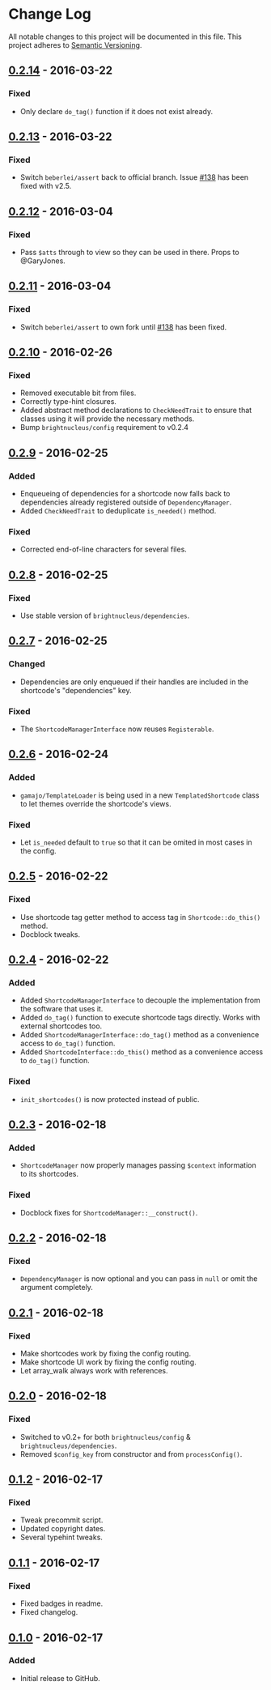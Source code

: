 # Change Log
All notable changes to this project will be documented in this file.
This project adheres to [Semantic Versioning](http://semver.org/).

## [0.2.14] - 2016-03-22
### Fixed
- Only declare `do_tag()` function if it does not exist already.

## [0.2.13] - 2016-03-22
### Fixed
- Switch `beberlei/assert` back to official branch. Issue [#138](https://github.com/beberlei/assert/issues/138) has been fixed with v2.5.

## [0.2.12] - 2016-03-04
### Fixed
- Pass `$atts` through to view so they can be used in there. Props to @GaryJones.

## [0.2.11] - 2016-03-04
### Fixed
- Switch `beberlei/assert` to own fork until [#138](https://github.com/beberlei/assert/issues/138) has been fixed.

## [0.2.10] - 2016-02-26
### Fixed
- Removed executable bit from files.
- Correctly type-hint closures.
- Added abstract method declarations to `CheckNeedTrait` to ensure that classes using it will provide the necessary methods.
- Bump `brightnucleus/config` requirement to v0.2.4

## [0.2.9] - 2016-02-25
### Added
- Enqueueing of dependencies for a shortcode now falls back to dependencies already registered outside of `DependencyManager`.
- Added `CheckNeedTrait` to deduplicate `is_needed()` method.

### Fixed
- Corrected end-of-line characters for several files.

## [0.2.8] - 2016-02-25
### Fixed
- Use stable version of `brightnucleus/dependencies`.

## [0.2.7] - 2016-02-25
### Changed
- Dependencies are only enqueued if their handles are included in the shortcode's "dependencies" key.

### Fixed
- The `ShortcodeManagerInterface` now reuses `Registerable`.

## [0.2.6] - 2016-02-24
### Added
- `gamajo/TemplateLoader` is being used in a new `TemplatedShortcode` class to let themes override the shortcode's views.

### Fixed
- Let `is_needed` default to `true` so that it can be omited in most cases in the config.

## [0.2.5] - 2016-02-22
### Fixed
- Use shortcode tag getter method to access tag in `Shortcode::do_this()` method.
- Docblock tweaks.

## [0.2.4] - 2016-02-22
### Added
- Added `ShortcodeManagerInterface` to decouple the implementation from the software that uses it.
- Added `do_tag()` function to execute shortcode tags directly. Works with external shortcodes too.
- Added `ShortcodeManagerInterface::do_tag()` method as a convenience access to `do_tag()` function.
- Added `ShortcodeInterface::do_this()` method as a convenience access to `do_tag()` function.

### Fixed
- `init_shortcodes()` is now protected instead of public.

## [0.2.3] - 2016-02-18
### Added
- `ShortcodeManager` now properly manages passing `$context` information to its shortcodes.

### Fixed
- Docblock fixes for `ShortcodeManager::__construct()`.

## [0.2.2] - 2016-02-18
### Fixed
- `DependencyManager` is now optional and you can pass in `null` or omit the argument completely.

## [0.2.1] - 2016-02-18
### Fixed
- Make shortcodes work by fixing the config routing.
- Make shortcode UI work by fixing the config routing.
- Let array_walk always work with references.

## [0.2.0] - 2016-02-18
### Fixed
- Switched to v0.2+ for both `brightnucleus/config` & `brightnucleus/dependencies`.
- Removed `$config_key` from constructor and from `processConfig()`.

## [0.1.2] - 2016-02-17
### Fixed
- Tweak precommit script.
- Updated copyright dates.
- Several typehint tweaks.

## [0.1.1] - 2016-02-17
### Fixed
- Fixed badges in readme.
- Fixed changelog.

## [0.1.0] - 2016-02-17
### Added
- Initial release to GitHub.

[0.2.14]: https://github.com/brightnucleus/shortcodes/compare/v0.2.13...v0.2.14
[0.2.13]: https://github.com/brightnucleus/shortcodes/compare/v0.2.12...v0.2.13
[0.2.12]: https://github.com/brightnucleus/shortcodes/compare/v0.2.11...v0.2.12
[0.2.11]: https://github.com/brightnucleus/shortcodes/compare/v0.2.10...v0.2.11
[0.2.10]: https://github.com/brightnucleus/shortcodes/compare/v0.2.9...v0.2.10
[0.2.9]: https://github.com/brightnucleus/shortcodes/compare/v0.2.8...v0.2.9
[0.2.8]: https://github.com/brightnucleus/shortcodes/compare/v0.2.7...v0.2.8
[0.2.7]: https://github.com/brightnucleus/shortcodes/compare/v0.2.6...v0.2.7
[0.2.6]: https://github.com/brightnucleus/shortcodes/compare/v0.2.5...v0.2.6
[0.2.5]: https://github.com/brightnucleus/shortcodes/compare/v0.2.4...v0.2.5
[0.2.4]: https://github.com/brightnucleus/shortcodes/compare/v0.2.3...v0.2.4
[0.2.3]: https://github.com/brightnucleus/shortcodes/compare/v0.2.2...v0.2.3
[0.2.2]: https://github.com/brightnucleus/shortcodes/compare/v0.2.1...v0.2.2
[0.2.1]: https://github.com/brightnucleus/shortcodes/compare/v0.2.0...v0.2.1
[0.2.0]: https://github.com/brightnucleus/shortcodes/compare/v0.1.2...v0.2.0
[0.1.2]: https://github.com/brightnucleus/shortcodes/compare/v0.1.1...v0.1.2
[0.1.1]: https://github.com/brightnucleus/shortcodes/compare/v0.1.0...v0.1.1
[0.1.0]: https://github.com/brightnucleus/shortcodes/compare/v0.0.0...v0.1.0
